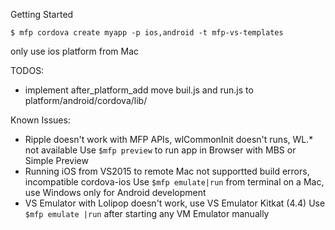 Getting Started

    $ mfp cordova create myapp -p ios,android -t mfp-vs-templates

only use ios platform from Mac

TODOS:
- implement after_platform_add
move buil.js and run.js to platform/android/cordova/lib/

Known Issues:
- Ripple doesn't work with MFP APIs, wlCommonInit doesn't runs, WL.* not available
Use `$mfp preview` to run app in Browser with MBS or Simple Preview
- Running iOS from VS2015 to remote Mac not supportted build errors, incompatible cordova-ios
Use `$mfp emulate|run` from terminal on a Mac, use Windows only for Android development
- VS Emulator with Lolipop doesn't work, use VS Emulator Kitkat (4.4)
Use `$mfp emulate |run` after starting any VM Emulator manually
